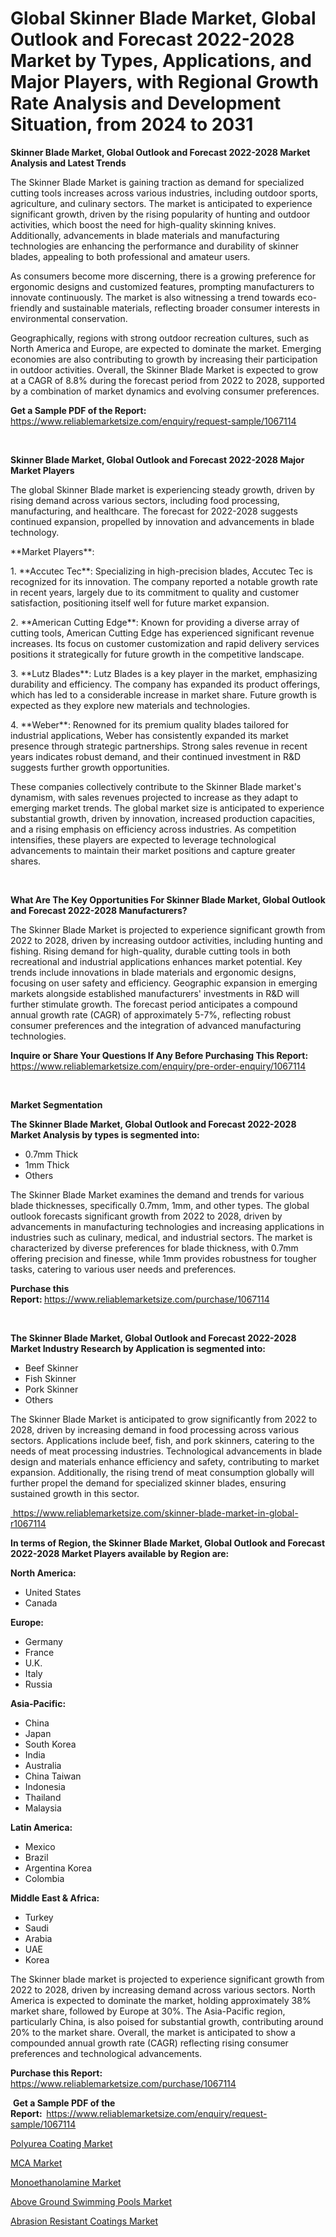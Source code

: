 <p><h1>Global Skinner Blade Market, Global Outlook and Forecast 2022-2028 Market by Types, Applications, and Major Players, with Regional Growth Rate Analysis and Development Situation, from 2024 to 2031</h1></p><p><strong>Skinner Blade Market, Global Outlook and Forecast 2022-2028 Market Analysis and Latest Trends</strong></p>
<p><p>The Skinner Blade Market is gaining traction as demand for specialized cutting tools increases across various industries, including outdoor sports, agriculture, and culinary sectors. The market is anticipated to experience significant growth, driven by the rising popularity of hunting and outdoor activities, which boost the need for high-quality skinning knives. Additionally, advancements in blade materials and manufacturing technologies are enhancing the performance and durability of skinner blades, appealing to both professional and amateur users.</p><p>As consumers become more discerning, there is a growing preference for ergonomic designs and customized features, prompting manufacturers to innovate continuously. The market is also witnessing a trend towards eco-friendly and sustainable materials, reflecting broader consumer interests in environmental conservation.</p><p>Geographically, regions with strong outdoor recreation cultures, such as North America and Europe, are expected to dominate the market. Emerging economies are also contributing to growth by increasing their participation in outdoor activities. Overall, the Skinner Blade Market is expected to grow at a CAGR of 8.8% during the forecast period from 2022 to 2028, supported by a combination of market dynamics and evolving consumer preferences.</p></p>
<p><strong>Get a Sample PDF of the Report:&nbsp;</strong> <a href="https://www.reliablemarketsize.com/enquiry/request-sample/1067114">https://www.reliablemarketsize.com/enquiry/request-sample/1067114</a></p>
<p>&nbsp;</p>
<p><strong>Skinner Blade Market, Global Outlook and Forecast 2022-2028 Major Market Players</strong></p>
<p><p>The global Skinner Blade market is experiencing steady growth, driven by rising demand across various sectors, including food processing, manufacturing, and healthcare. The forecast for 2022-2028 suggests continued expansion, propelled by innovation and advancements in blade technology.</p><p>**Market Players**: </p><p>1. **Accutec Tec**: Specializing in high-precision blades, Accutec Tec is recognized for its innovation. The company reported a notable growth rate in recent years, largely due to its commitment to quality and customer satisfaction, positioning itself well for future market expansion.</p><p>2. **American Cutting Edge**: Known for providing a diverse array of cutting tools, American Cutting Edge has experienced significant revenue increases. Its focus on customer customization and rapid delivery services positions it strategically for future growth in the competitive landscape.</p><p>3. **Lutz Blades**: Lutz Blades is a key player in the market, emphasizing durability and efficiency. The company has expanded its product offerings, which has led to a considerable increase in market share. Future growth is expected as they explore new materials and technologies.</p><p>4. **Weber**: Renowned for its premium quality blades tailored for industrial applications, Weber has consistently expanded its market presence through strategic partnerships. Strong sales revenue in recent years indicates robust demand, and their continued investment in R&D suggests further growth opportunities.</p><p>These companies collectively contribute to the Skinner Blade market's dynamism, with sales revenues projected to increase as they adapt to emerging market trends. The global market size is anticipated to experience substantial growth, driven by innovation, increased production capacities, and a rising emphasis on efficiency across industries. As competition intensifies, these players are expected to leverage technological advancements to maintain their market positions and capture greater shares.</p></p>
<p>&nbsp;</p>
<p><strong>What Are The Key Opportunities For Skinner Blade Market, Global Outlook and Forecast 2022-2028 Manufacturers?</strong></p>
<p><p>The Skinner Blade Market is projected to experience significant growth from 2022 to 2028, driven by increasing outdoor activities, including hunting and fishing. Rising demand for high-quality, durable cutting tools in both recreational and industrial applications enhances market potential. Key trends include innovations in blade materials and ergonomic designs, focusing on user safety and efficiency. Geographic expansion in emerging markets alongside established manufacturers' investments in R&D will further stimulate growth. The forecast period anticipates a compound annual growth rate (CAGR) of approximately 5-7%, reflecting robust consumer preferences and the integration of advanced manufacturing technologies.</p></p>
<p><strong>Inquire or Share Your Questions If Any Before Purchasing This Report:</strong> <a href="https://www.reliablemarketsize.com/enquiry/pre-order-enquiry/1067114">https://www.reliablemarketsize.com/enquiry/pre-order-enquiry/1067114</a></p>
<p>&nbsp;</p>
<p><strong>Market Segmentation</strong></p>
<p><strong>The Skinner Blade Market, Global Outlook and Forecast 2022-2028 Market Analysis by types is segmented into:</strong></p>
<p><ul><li>0.7mm Thick</li><li>1mm Thick</li><li>Others</li></ul></p>
<p><p>The Skinner Blade Market examines the demand and trends for various blade thicknesses, specifically 0.7mm, 1mm, and other types. The global outlook forecasts significant growth from 2022 to 2028, driven by advancements in manufacturing technologies and increasing applications in industries such as culinary, medical, and industrial sectors. The market is characterized by diverse preferences for blade thickness, with 0.7mm offering precision and finesse, while 1mm provides robustness for tougher tasks, catering to various user needs and preferences.</p></p>
<p><strong>Purchase this Report:&nbsp;</strong><a href="https://www.reliablemarketsize.com/purchase/1067114">https://www.reliablemarketsize.com/purchase/1067114</a></p>
<p>&nbsp;</p>
<p><strong>The Skinner Blade Market, Global Outlook and Forecast 2022-2028 Market Industry Research by Application is segmented into:</strong></p>
<p><ul><li>Beef Skinner</li><li>Fish Skinner</li><li>Pork Skinner</li><li>Others</li></ul></p>
<p><p>The Skinner Blade Market is anticipated to grow significantly from 2022 to 2028, driven by increasing demand in food processing across various sectors. Applications include beef, fish, and pork skinners, catering to the needs of meat processing industries. Technological advancements in blade design and materials enhance efficiency and safety, contributing to market expansion. Additionally, the rising trend of meat consumption globally will further propel the demand for specialized skinner blades, ensuring sustained growth in this sector.</p></p>
<p><a href="https://www.reliablemarketsize.com/skinner-blade-market-in-global-r1067114">&nbsp;https://www.reliablemarketsize.com/skinner-blade-market-in-global-r1067114</a></p>
<p><strong>In terms of Region, the Skinner Blade Market, Global Outlook and Forecast 2022-2028 Market Players available by Region are:</strong></p>
<p>
    <p> <strong> North America: </strong>
        <ul>
            <li>United States</li>
            <li>Canada</li>
        </ul>
        </p> 
    <p> <strong> Europe: </strong>
        <ul>
            <li>Germany</li>
            <li>France</li>
            <li>U.K.</li>
            <li>Italy</li>
            <li>Russia</li>
        </ul>
        </p> 
    <p> <strong> Asia-Pacific: </strong>
        <ul>
            <li>China</li>
            <li>Japan</li>
            <li>South Korea</li>
            <li>India</li>
            <li>Australia</li>
            <li>China Taiwan</li>
            <li>Indonesia</li>
            <li>Thailand</li>
            <li>Malaysia</li>
        </ul>
        </p> 
    <p> <strong> Latin America: </strong>
        <ul>
            <li>Mexico</li>
            <li>Brazil</li>
            <li>Argentina Korea</li>
            <li>Colombia</li>
        </ul>
        </p> 
    <p> <strong> Middle East & Africa: </strong>
        <ul>
            <li>Turkey</li>
            <li>Saudi</li>
            <li>Arabia</li>
            <li>UAE</li>
            <li>Korea</li>
        </ul>
    </p>
    </p>
<p><p>The Skinner blade market is projected to experience significant growth from 2022 to 2028, driven by increasing demand across various sectors. North America is expected to dominate the market, holding approximately 38% market share, followed by Europe at 30%. The Asia-Pacific region, particularly China, is also poised for substantial growth, contributing around 20% to the market share. Overall, the market is anticipated to show a compounded annual growth rate (CAGR) reflecting rising consumer preferences and technological advancements.</p></p>
<p><strong>Purchase this Report: </strong><a href="https://www.reliablemarketsize.com/purchase/1067114">https://www.reliablemarketsize.com/purchase/1067114</a></p>
<p>&nbsp;<strong>Get a Sample PDF of the Report:&nbsp;&nbsp;</strong><a href="https://www.reliablemarketsize.com/enquiry/request-sample/1067114">https://www.reliablemarketsize.com/enquiry/request-sample/1067114</a></p>
<p><strong></strong></p>
<p><p><a href="https://issuu.com/reportprime-2/docs/polyurea-coating-market-size-2030.p_7b42845f9e653c">Polyurea Coating Market</a></p><p><a href="https://issuu.com/reportprime-2/docs/mca-market-size-2030.pptx_8b553359d89a2c">MCA Market</a></p><p><a href="https://www.linkedin.com/pulse/market-insights-global-monoethanolamine-forecast-innovation-trends-xzvjf?trackingId=5Kv6bov9S7%2BBs7VVoS4EYQ%3D%3D">Monoethanolamine Market</a></p><p><a href="https://medium.com/@abdulkoss1996/the-global-above-ground-swimming-pools-market-is-a-dynamic-and-growing-industry-026dac8061b5">Above Ground Swimming Pools Market</a></p><p><a href="https://www.linkedin.com/pulse/navigating-global-abrasion-resistant-coatings-market-landscape-go2xf?trackingId=GoUGQnrsRpmW1mu1urXWrg%3D%3D">Abrasion Resistant Coatings Market</a></p></p>
